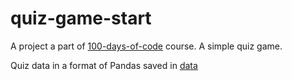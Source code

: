 # quiz-game-start


A project a part of [100-days-of-code](https://www.udemy.com/course/100-days-of-code/) course.
A simple quiz game.

Quiz data in a format of Pandas saved in [data](https://github.com/tansla/quiz-game-start/blob/master/data.py)
